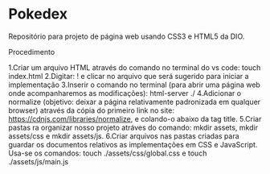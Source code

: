 # Pokedex
Repositório para projeto de página web usando CSS3 e HTML5 da DIO.

Procedimento

1.Criar um arquivo HTML através do comando no terminal do vs code: touch index.html
2.Digitar: ! e clicar no arquivo que será sugerido para iniciar a implementação
3.Inserir o comando no terminal (para abrir uma página web onde acompanharemos as modificações): html-server ./
4.Adicionar o normalize (objetivo: deixar a página relativamente padronizada em qualquer browser) através da cópia do primeiro link no site: https://cdnjs.com/libraries/normalize, e colando-o abaixo da tag title.
5.Criar pastas ra organizar nosso projeto atráves do comando: mkdir assets, mkdir assets/css e mkdir assets/js.
6.Criar arquivos nas pastas criadas para guardar os documentos relativos as implementações em CSS e JavaScript. Usa-se os comandos: 
touch ./assets/css/global.css e touch ./assets/js/main.js
